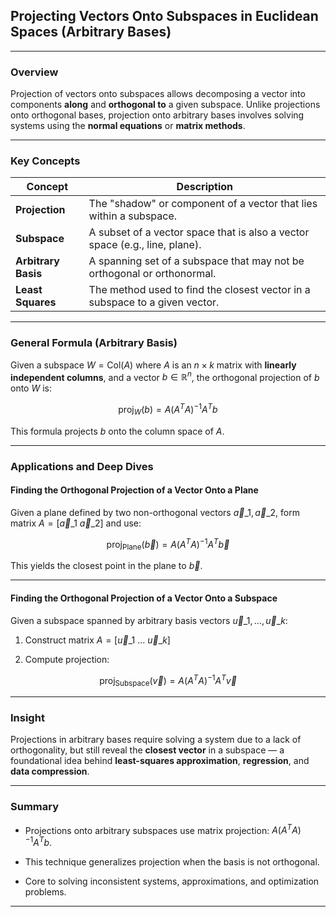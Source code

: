 ## **Projecting Vectors Onto Subspaces in Euclidean Spaces (Arbitrary Bases)**

---

### Overview

Projection of vectors onto subspaces allows decomposing a vector into components **along** and **orthogonal to** a given subspace. Unlike projections onto orthogonal bases, projection onto arbitrary bases involves solving systems using the **normal equations** or **matrix methods**.

---

### Key Concepts

| Concept             | Description                                                                 |
| ------------------- | --------------------------------------------------------------------------- |
| **Projection**      | The "shadow" or component of a vector that lies within a subspace.          |
| **Subspace**        | A subset of a vector space that is also a vector space (e.g., line, plane). |
| **Arbitrary Basis** | A spanning set of a subspace that may not be orthogonal or orthonormal.     |
| **Least Squares**   | The method used to find the closest vector in a subspace to a given vector. |

---

### General Formula (Arbitrary Basis)

Given a subspace $`W = \text{Col}(A)`$ where $A$ is an $`n \times k`$ matrix with **linearly independent columns**, and a vector $`b \in \mathbb{R}^n`$, 
the orthogonal projection of $`b`$ onto $`W`$ is:

$$
\text{proj}_W(b) = A(A^TA)^{-1}A^Tb
$$

This formula projects $b$ onto the column space of $A$.

---

### Applications and Deep Dives

#### Finding the Orthogonal Projection of a Vector Onto a Plane

Given a plane defined by two non-orthogonal vectors $`\vec{a}\_1, \vec{a}\_2`$, 
form matrix $`A = [\vec{a}\_1 \ \vec{a}\_2]`$ and use:

$$
\text{proj}_{\text{Plane}}(\vec{b}) = A(A^TA)^{-1}A^T \vec{b}
$$

This yields the closest point in the plane to $`\vec{b}`$.

---

#### Finding the Orthogonal Projection of a Vector Onto a Subspace

Given a subspace spanned by arbitrary basis vectors $`{ \vec{u}\_1, \dots, \vec{u}\_k }`$:

1. Construct matrix $`A = [\vec{u}\_1 \ \dots \ \vec{u}\_k]`$


2. Compute projection:

$$
\text{proj}_{\text{Subspace}}(\vec{v}) = A(A^TA)^{-1}A^T \vec{v}
$$

---

### Insight

Projections in arbitrary bases require solving a system due to a lack of orthogonality, 
but still reveal the **closest vector** in a subspace — a foundational idea 
behind **least-squares approximation**, **regression**, and **data compression**.

---

###  Summary

* Projections onto arbitrary subspaces use matrix projection: $`A(A^TA)^{-1}A^Tb`$.


* This technique generalizes projection when the basis is not orthogonal.


* Core to solving inconsistent systems, approximations, and optimization problems.

---

